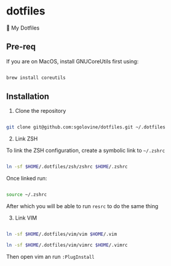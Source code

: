 # dotfiles

🔌 My Dotfiles

## Pre-req

If you are on MacOS, install GNUCoreUtils first using:


```bash

brew install coreutils

```

## Installation

1. Clone the repository

```bash

git clone git@github.com:sgolovine/dotfiles.git ~/.dotfiles

```

2. Link ZSH

To link the ZSH configuration, create a symbolic link to `~/.zshrc`

```bash

ln -sf $HOME/.dotfiles/zsh/zshrc $HOME/.zshrc

```

Once linked run:

```bash

source ~/.zshrc

```

After which you will be able to run `resrc` to do the same thing

3. Link VIM

```bash

ln -sf $HOME/.dotfiles/vim/vim $HOME/.vim

ln -sf $HOME/.dotfiles/vim/vimrc $HOME/.vimrc

```

Then open vim an run `:PlugInstall`


